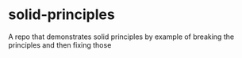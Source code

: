 # solid-principles
A repo that demonstrates solid principles by example of breaking the principles and then fixing those
